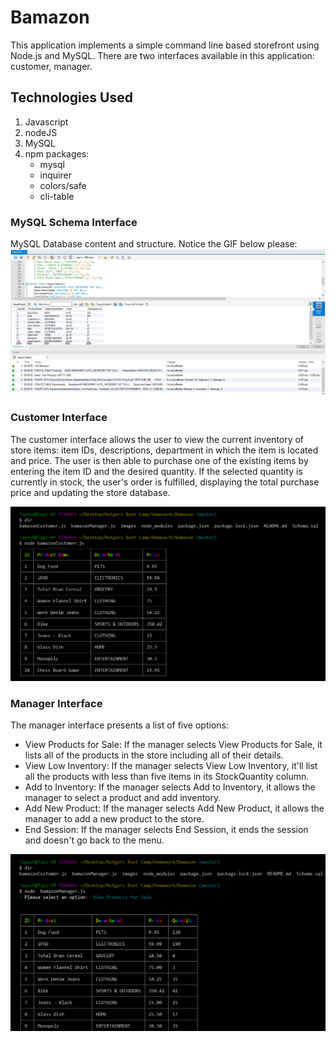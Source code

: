 # Bamazon 

This application implements a simple command line based storefront using Node.js and MySQL. There are two interfaces available in this application:  customer, manager.

## Technologies Used
1.	Javascript
2.	nodeJS
3.	MySQL
4. 	npm packages:
    -	mysql
    -	inquirer
    -	colors/safe
    -	cli-table
### MySQL Schema Interface
MySQL Database content and structure. Notice the GIF below please:
![Image of Customer Interface](https://github.com/Tapesh123/Bamazon/blob/master/images/mysql.gif)
### Customer Interface
The customer interface allows the user to view the current inventory of store items: item IDs, descriptions, department in which the item is located and price. The user is then able to purchase one of the existing items by entering the item ID and the desired quantity. If the selected quantity is currently in stock, the user's order is fulfilled, displaying the total purchase price and updating the store database. 

![Image of Customer Interface](https://github.com/Tapesh123/Bamazon/blob/master/images/bamzoncustomer.gif)

### Manager Interface
The manager interface presents a list of five options: 
-	View Products for Sale: If the manager selects View Products for Sale, it lists all of the products in the store including all of their details.
-	View Low Inventory: 	If the manager selects View Low Inventory, it'll list all the products with less than five items in its StockQuantity column.
-	Add to Inventory: If the manager selects Add to Inventory, it allows the manager to select a product and add inventory.
-	Add New Product: If the manager selects Add New Product, it allows the manager to add a new product to the store.
-	End Session: If the manager selects End Session, it ends the session and doesn't go back to the menu.

![Image of Manager Interface](https://github.com/Tapesh123/Bamazon/blob/master/images/bamzonmanager.gif)







